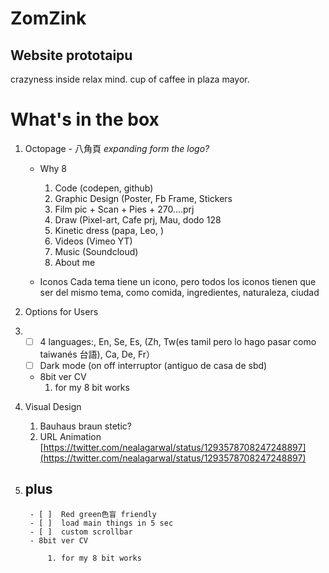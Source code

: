 # ZomZink
## Website prototaipu
crazyness inside relax mind.
cup of caffee in plaza mayor.


# What's in the box
1. Octopage - 八角頁 *expanding form the logo?*
    - Why 8
        1. Code (codepen, github)
        2. Graphic Design (Poster, Fb Frame, Stickers
        3. Film pic + Scan + Pies + 270....prj
        4. Draw (Pixel-art, Cafe prj, Mau, dodo 128
        5. Kinetic dress (papa, Leo, )
        6. Videos (Vimeo YT)
        7. Music (Soundcloud)
        8. About me

    - Iconos
        Cada tema tiene un icono, pero todos los iconos tienen que ser del mismo tema, como comida, ingredientes, naturaleza, ciudad

2. Options for Users

3. 
    - [ ] 4 languages:, En, Se, Es, (Zh, Tw(es tamil pero lo hago pasar como taiwanés 台語), Ca, De, Fr）
    - [ ] Dark mode (on off interruptor (antiguo de casa de sbd)
    - 8bit ver CV
        1. for my 8 bit works

4. Visual Design
    1. Bauhaus braun stetic?
    2. URL Animation [https://twitter.com/nealagarwal/status/1293578708247248897](https://twitter.com/nealagarwal/status/1293578708247248897)
5. plus 
    - 
        - [ ]  Red green色盲 friendly
        - [ ]  load main things in 5 sec
        - [ ]  custom scrollbar
        - 8bit ver CV
            
            1. for my 8 bit works